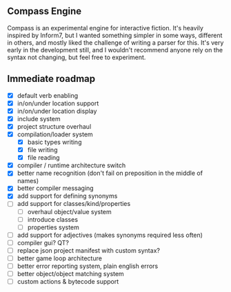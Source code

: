 ## Compass Engine

Compass is an experimental engine for interactive fiction. It's heavily inspired by Inform7, but I wanted something simpler in some ways, different in others, and mostly liked the challenge of writing a parser for this. It's very early in the development still, and I wouldn't recommend anyone rely on the syntax not changing, but feel free to experiment.

## Immediate roadmap

- [x] default verb enabling
- [x] in/on/under location support
- [x] in/on/under location display
- [x] include system
- [x] project structure overhaul
- [x] compilation/loader system
	- [x] basic types writing
	- [x] file writing
	- [x] file reading
- [x] compiler / runtime architecture switch
- [x] better name recognition (don't fail on preposition in the middle of names)
- [x] better compiler messaging
- [x] add support for defining synonyms
- [ ] add support for classes/kind/properties
    - [ ] overhaul object/value system
    - [ ] introduce classes
    - [ ] properties system
- [ ] add support for adjectives (makes synonyms required less often)
- [ ] compiler gui? QT?
- [ ] replace json project manifest with custom syntax?
- [ ] better game loop architecture
- [ ] better error reporting system, plain english errors
- [ ] better object/object matching system
- [ ] custom actions & bytecode support
